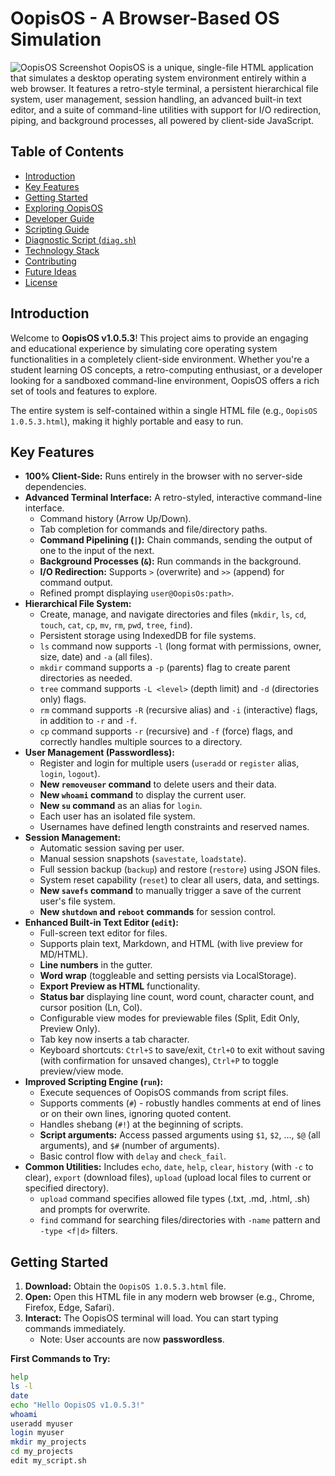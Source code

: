 # OopisOS - A Browser-Based OS Simulation

![OopisOS Screenshot](https://i.imgur.com/Seol95t.png) OopisOS is a unique, single-file HTML application that simulates a desktop operating system environment entirely within a web browser. It features a retro-style terminal, a persistent hierarchical file system, user management, session handling, an advanced built-in text editor, and a suite of command-line utilities with support for I/O redirection, piping, and background processes, all powered by client-side JavaScript.

## Table of Contents

- [Introduction](#introduction)
- [Key Features](#key-features)
- [Getting Started](#getting-started)
- [Exploring OopisOS](#exploring-oopisos)
- [Developer Guide](#developer-guide)
- [Scripting Guide](#scripting-guide)
- [Diagnostic Script (`diag.sh`)](#diagnostic-script-diagsh)
- [Technology Stack](#technology-stack)
- [Contributing](#contributing)
- [Future Ideas](#future-ideas)
- [License](#license)

## Introduction

Welcome to **OopisOS v1.0.5.3**! This project aims to provide an engaging and educational experience by simulating core operating system functionalities in a completely client-side environment. Whether you're a student learning OS concepts, a retro-computing enthusiast, or a developer looking for a sandboxed command-line environment, OopisOS offers a rich set of tools and features to explore.

The entire system is self-contained within a single HTML file (e.g., `OopisOS 1.0.5.3.html`), making it highly portable and easy to run.

## Key Features

* **100% Client-Side:** Runs entirely in the browser with no server-side dependencies.
* **Advanced Terminal Interface:** A retro-styled, interactive command-line interface.
    * Command history (Arrow Up/Down).
    * Tab completion for commands and file/directory paths.
    * **Command Pipelining (`|`):** Chain commands, sending the output of one to the input of the next.
    * **Background Processes (`&`):** Run commands in the background.
    * **I/O Redirection:** Supports `>` (overwrite) and `>>` (append) for command output.
    * Refined prompt displaying `user@OopisOs:path>`.
* **Hierarchical File System:**
    * Create, manage, and navigate directories and files (`mkdir`, `ls`, `cd`, `touch`, `cat`, `cp`, `mv`, `rm`, `pwd`, `tree`, `find`).
    * Persistent storage using IndexedDB for file systems.
    * `ls` command now supports `-l` (long format with permissions, owner, size, date) and `-a` (all files).
    * `mkdir` command supports a `-p` (parents) flag to create parent directories as needed.
    * `tree` command supports `-L <level>` (depth limit) and `-d` (directories only) flags.
    * `rm` command supports `-R` (recursive alias) and `-i` (interactive) flags, in addition to `-r` and `-f`.
    * `cp` command supports `-r` (recursive) and `-f` (force) flags, and correctly handles multiple sources to a directory.
* **User Management (Passwordless):**
    * Register and login for multiple users (`useradd` or `register` alias, `login`, `logout`).
    * **New `removeuser` command** to delete users and their data.
    * **New `whoami` command** to display the current user.
    * **New `su` command** as an alias for `login`.
    * Each user has an isolated file system.
    * Usernames have defined length constraints and reserved names.
* **Session Management:**
    * Automatic session saving per user.
    * Manual session snapshots (`savestate`, `loadstate`).
    * Full session backup (`backup`) and restore (`restore`) using JSON files.
    * System reset capability (`reset`) to clear all users, data, and settings.
    * **New `savefs` command** to manually trigger a save of the current user's file system.
    * **New `shutdown` and `reboot` commands** for session control.
* **Enhanced Built-in Text Editor (`edit`):**
    * Full-screen text editor for files.
    * Supports plain text, Markdown, and HTML (with live preview for MD/HTML).
    * **Line numbers** in the gutter.
    * **Word wrap** (toggleable and setting persists via LocalStorage).
    * **Export Preview as HTML** functionality.
    * **Status bar** displaying line count, word count, character count, and cursor position (Ln, Col).
    * Configurable view modes for previewable files (Split, Edit Only, Preview Only).
    * Tab key now inserts a tab character.
    * Keyboard shortcuts: `Ctrl+S` to save/exit, `Ctrl+O` to exit without saving (with confirmation for unsaved changes), `Ctrl+P` to toggle preview/view mode.
* **Improved Scripting Engine (`run`):**
    * Execute sequences of OopisOS commands from script files.
    * Supports comments (`#`) - robustly handles comments at end of lines or on their own lines, ignoring quoted content.
    * Handles shebang (`#!`) at the beginning of scripts.
    * **Script arguments:** Access passed arguments using `$1`, `$2`, ..., `$@` (all arguments), and `$#` (number of arguments).
    * Basic control flow with `delay` and `check_fail`.
* **Common Utilities:** Includes `echo`, `date`, `help`, `clear`, `history` (with `-c` to clear), `export` (download files), `upload` (upload local files to current or specified directory).
    * `upload` command specifies allowed file types (.txt, .md, .html, .sh) and prompts for overwrite.
    * `find` command for searching files/directories with `-name` pattern and `-type <f|d>` filters.

## Getting Started

1.  **Download:** Obtain the `OopisOS 1.0.5.3.html` file.
2.  **Open:** Open this HTML file in any modern web browser (e.g., Chrome, Firefox, Edge, Safari).
3.  **Interact:** The OopisOS terminal will load. You can start typing commands immediately.
    * Note: User accounts are now **passwordless**.

**First Commands to Try:**

```bash
help
ls -l
date
echo "Hello OopisOS v1.0.5.3!"
whoami
useradd myuser
login myuser
mkdir my_projects
cd my_projects
edit my_script.sh
```
